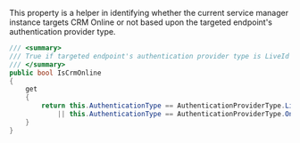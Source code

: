 This property is a helper in identifying whether the current service manager instance targets CRM Online or not based upon the targeted endpoint's authentication provider type.

```c#
/// <summary>
/// True if targeted endpoint's authentication provider type is LiveId or OnlineFederation, otherwise False
/// </summary>
public bool IsCrmOnline
{
    get
    {
        return this.AuthenticationType == AuthenticationProviderType.LiveId
            || this.AuthenticationType == AuthenticationProviderType.OnlineFederation;
    }
}
```
